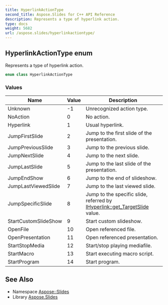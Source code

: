 ```yaml
---
title: HyperlinkActionType
second_title: Aspose.Slides for C++ API Reference
description: Represents a type of hyperlink action.
type: docs
weight: 5682
url: /aspose.slides/hyperlinkactiontype/
---
```

## HyperlinkActionType enum


Represents a type of hyperlink action.

```cpp
enum class HyperlinkActionType
```

### Values

| Name | Value | Description |
| --- | --- | --- |
| Unknown | -1 | Unrecognized action type. |
| NoAction | 0 | No action. |
| Hyperlink | 1 | Usual hyperlink. |
| JumpFirstSlide | 2 | Jump to the first slide of the presentation. |
| JumpPreviousSlide | 3 | Jump to the previous slide. |
| JumpNextSlide | 4 | Jump to the next slide. |
| JumpLastSlide | 5 | Jump to the last slide of the presentation. |
| JumpEndShow | 6 | Jump to the end of slideshow. |
| JumpLastViewedSlide | 7 | Jump to the last viewed slide. |
| JumpSpecificSlide | 8 | Jump to the specific slide, referred by [IHyperlink::get_TargetSlide](../ihyperlink/get_targetslide/) value. |
| StartCustomSlideShow | 9 | Start custom slideshow. |
| OpenFile | 10 | Open referenced file. |
| OpenPresentation | 11 | Open referenced presentation. |
| StartStopMedia | 12 | Start/stop playing mediafile. |
| StartMacro | 13 | Start executing macro script. |
| StartProgram | 14 | Start program. |

## See Also

* Namespace [Aspose::Slides](../)
* Library [Aspose.Slides](../../)